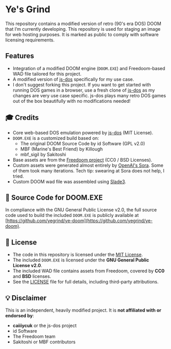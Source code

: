 # Ye's Grind

This repository contains a modified version of retro (90's era DOS) DOOM that I’m currently developing. This repository is used for staging an image for web hosting purposes. It is marked as public to comply with software licensing requirements.

## Features
- Integration of a modified DOOM engine (`DOOM.EXE`) and Freedoom-based WAD file tailored for this project.
- A modified version of [js-dos](https://github.com/caiiiycuk/js-dos) specifically for my use case.
- I don't suggest forking this project. If you want to get started with running DOS games in a browser, use a fresh clone of [js-dos](https://github.com/caiiiycuk/js-dos) as my changes are very use case specific. js-dos plays many retro DOS games out of the box beautifully with no modifications needed!

## 🎓 Credits
- Core web-based DOS emulation powered by [js-dos](https://github.com/caiiiycuk/js-dos) (MIT License).
- `DOOM.EXE` is a customized build based on:
  - The original DOOM Source Code by id Software (GPL v2.0)
  - MBF (Marine's Best Friend) by Killough
  - mbf_sigil by Sakitoshi
- Base assets are from the [Freedoom project](https://freedoom.github.io/) (CC0 / BSD Licenses).
- Custom assets were generated almost entirely by [OpenAI's Sora](https://openai.com/sora/). Some of them took many iterations. Tech tip: swearing at Sora does not help, I tried.
- Custom DOOM wad file was assembled using [Slade3](https://slade.mancubus.net).

## 📂 Source Code for DOOM.EXE
In compliance with the GNU General Public License v2.0, the full source code used to build the included `DOOM.EXE` is publicly available at [https://github.com/yegrind/ye-doom](https://github.com/yegrind/ye-doom).

## 📄 License
- The code in this repository is licensed under the [MIT License](./LICENSE).
- The included `DOOM.EXE` is licensed under the **GNU General Public License v2.0**.
- The included WAD file contains assets from Freedoom, covered by **CC0** and **BSD** licenses.
- See the [LICENSE](./LICENSE) file for full details, including third-party attributions.

## 💡 Disclaimer
This is an independent, heavily modified project. It is **not affiliated with or endorsed by**:
- **caiiiycuk** or the js-dos project
- id Software
- The Freedoom team
- Sakitoshi or MBF contributors


